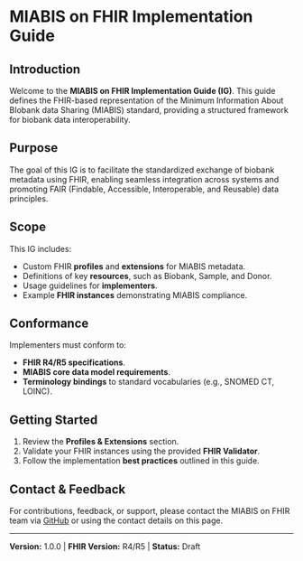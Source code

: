 # MIABIS on FHIR Implementation Guide

## Introduction
Welcome to the **MIABIS on FHIR Implementation Guide (IG)**. This guide defines the FHIR-based representation of the Minimum Information About BIobank data Sharing (MIABIS) standard, providing a structured framework for biobank data interoperability.

## Purpose
The goal of this IG is to facilitate the standardized exchange of biobank metadata using FHIR, enabling seamless integration across systems and promoting FAIR (Findable, Accessible, Interoperable, and Reusable) data principles.

## Scope
This IG includes:
- Custom FHIR **profiles** and **extensions** for MIABIS metadata.
- Definitions of key **resources**, such as Biobank, Sample, and Donor.
- Usage guidelines for **implementers**.
- Example **FHIR instances** demonstrating MIABIS compliance.

## Conformance
Implementers must conform to:
- **FHIR R4/R5 specifications**.
- **MIABIS core data model requirements**.
- **Terminology bindings** to standard vocabularies (e.g., SNOMED CT, LOINC).

## Getting Started
1. Review the **Profiles & Extensions** section.
2. Validate your FHIR instances using the provided **FHIR Validator**.
3. Follow the implementation **best practices** outlined in this guide.

## Contact & Feedback
For contributions, feedback, or support, please contact the MIABIS on FHIR team via [GitHub](https://github.com/BBMRI-cz/miabis-on-fhir)
or using the contact details on this page.

---
**Version:** 1.0.0 | **FHIR Version:** R4/R5 | **Status:** Draft
